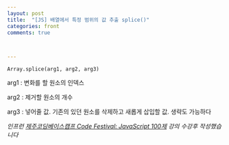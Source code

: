 ```yaml
---
layout: post
title:  "[JS] 배열에서 특정 범위의 값 추출 splice()"
categories: front
comments: true



---
```






~~~
Array.splice(arg1, arg2, arg3)
~~~

arg1 : 변화를 할 원소의 인덱스

arg2 : 제거할 원소의 개수

arg3 : 넣어줄 값. 기존의 있던 원소를 삭제하고 새롭게 삽입할 값. 생략도 가능하다





*인프런 [제주코딩베이스캠프 Code Festival: JavaScript 100제]([https://www.inflearn.com/course/%EC%A0%9C%EC%A3%BC%EC%BD%94%EB%94%A9-%EC%9E%90%EB%B0%94%EC%8A%A4%ED%81%AC%EB%A6%BD%ED%8A%B8-100%EC%A0%9C/dashboard](https://www.inflearn.com/course/제주코딩-자바스크립트-100제/dashboard)) 강의 수강후 작성했습니다*

